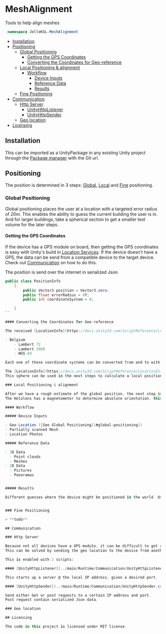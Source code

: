 # MeshAlignment
Tools to help align meshes

```cs
 namespace JelleKUL.MeshAlignment
```

<!-- @import "[TOC]" {cmd="toc" depthFrom=2 depthTo=6 orderedList=false} -->

<!-- code_chunk_output -->

- [Installation](#installation)
- [Positioning](#positioning)
  - [Global Positioning](#global-positioning)
    - [Getting the GPS Coordinates](#getting-the-gps-coordinates)
    - [Converting the Coordinates for Geo-reference](#converting-the-coordinates-for-geo-reference)
  - [Local Positioning & alignment](#local-positioning-alignment)
    - [Workflow](#workflow)
      - [Device Inputs](#device-inputs)
      - [Reference Data](#reference-data)
      - [Results](#results)
  - [Fine Positioning](#fine-positioning)
- [Communication](#communication)
  - [Http Server](#http-server)
    - [UnityHttpListener](#unityhttplistenermainruntimecommunicationunityhttplistenercs)
    - [UnityHttpSender](#unityhttpsendermainruntimecommunicationunityhttpsendercs)
  - [Geo location](#geo-location)
- [Licensing](#licensing)

<!-- /code_chunk_output -->

## Installation

This can be imported as a UnityPackage in any existing Unity project through the [Package manager](https://docs.unity3d.com/Manual/Packages.html) with the Git url.

## Positioning

The position is determined in 3 steps: [Global](#global-positioning), [Local](#local-positioning-alignment) and [Fine](#fine-positioning) positioning.

### Global Positioning

Global positioning places the user at a location with a targeted error radius of *20m*.
This enables the ability to guess the current building the user is in. And for larger buildings, take a spherical section to get a smaller test volume for the later steps.

#### Getting the GPS Coordinates

If the device has a GPS module on board, then getting the GPS coordinates is easy with Unity's build in [Location Services](https://docs.unity3d.com/ScriptReference/LocationService.html).
If the device doesn't have a GPS, the data can be send from a compatible device to the target device. Check out [Communication](#communication) on how to do this.

The position is send over the internet in serialized Json
```cs
public class PositionInfo
    {
        public Vector3 position = Vector3.zero;
        public float errorRadius = 0f;
        public int coordinateSystem = 0;

    }
``

#### Converting the Coordinates for Geo-reference

The received [LocationInfo](https://docs.unity3d.com/ScriptReference/LocationInfo.html) data contains latitude, longitude and altitude data. General geo-referenced objects use one of the following Coordinate systems:

- Belgium
    - Lambert 72
    - Lambert 2008
    - WGS 84

Each one of these coordinate systems can be converted from and to with the [CoordinateConverter](../main/Runtime/Positioning/CoordinateConverter.cs).

The [LocationInfo](https://docs.unity3d.com/ScriptReference/LocationInfo.html) also provides an Accuracy in both directions. This information can be used to create a sphere of possible positions the device is currently in.
This sphere can be used in the next steps to calculate a local position.

### Local Positioning & alignment

After we have a rough estimate of the global position, the next step is to get a more precise location with an error margin of about *20cm*, in other words, get the correct room of the user. For this we can use features that the XR device gets from its environment, like the image data or meshes.
The Hololens has a magnetometer to determine absolute orientation. this can be used for the initial guess. (this sensor is only available in research mode)

#### Workflow

##### Device Inputs

- Geo Location ([See Global Positioning](#global-positioning))
- Partially scanned Mesh
- Location Photos 

##### Reference Data

- 3D Data
  - Point clouds
  - Meshes
- 2D Data
  - Pictures
  - Panoramas


##### Results

Different guesses where the device might be positioned in the world. Using minimal detectable bias and voting to determine the best location.


### Fine Positioning

> **todo**

## Communication

### Http Server

Because not all devices have a GPS module, it can be difficult to get a global position.
This can be solved by sending the geo location to the device from another device, one which does have a GPS.

This is enabled with 2 scripts:

#### [UnityHttpListener](../main/Runtime/Communication/UnityHttpListener.cs)

This starts up a server @ the local IP address, given a desired port.

#### [UnityHttpSender](../main/Runtime/Communication/UnityHttpSender.cs)

Send either Get or post requests to a certain IP address and port.
Post request contain serialized Json data.

### Geo location

## Licensing

The code in this project is licensed under MIT license.
